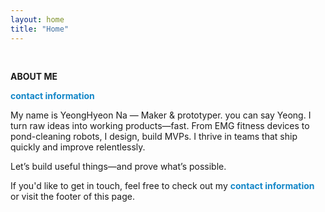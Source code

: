 ```yaml
---
layout: home
title: "Home"
---
```


<p><br></p>
<p style="line-height:1.2"><strong>ABOUT ME</strong></p>
<p><strong><a href="https://ynghyn-na.github.io/contact" style="text-decoration-line: none"><font color="#1487C8">contact information</font></a></strong> </p>
<p>My name is YeongHyeon Na — Maker & prototyper. you can say Yeong. I turn raw ideas into working products—fast. From EMG fitness devices to pond-cleaning robots, I design, build MVPs. I thrive in teams that ship quickly and improve relentlessly.</p>
<p>Let’s build useful things—and prove what’s possible.</p>
<p>If you'd like to get in touch, feel free to check out my <strong><a href="https://ynghyn-na.github.io/contact" style="text-decoration-line: none"><font color="#1487C8">contact information</font></a></strong> or visit the footer of this page.</p>

